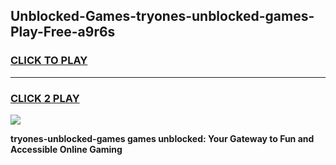 
## Unblocked-Games-tryones-unblocked-games-Play-Free-a9r6s
<h3>
<a href="https://premium76.site?title=tryones-unblocked-games&ref=10A">CLICK TO PLAY</a></h3>
<hr>

<h3>
<a href="https://premium76.site?title=tryones-unblocked-games&ref=10A">CLICK 2 PLAY</a>
  
</h3>

<a href="https://premium76.site?title=tryones-unblocked-games&ref=10A"><img src="https://clearcache.store/games.png"></a>


**tryones-unblocked-games games unblocked: Your Gateway to Fun and Accessible Online Gaming**
